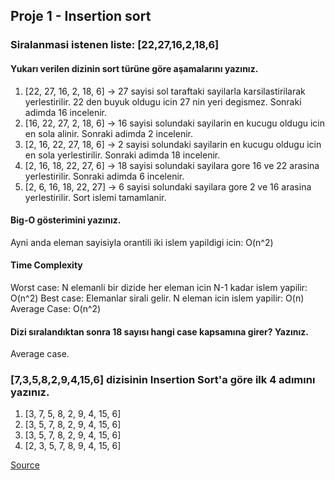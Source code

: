 ## Proje 1 - Insertion sort
### Siralanmasi istenen liste: [22,27,16,2,18,6]
#### Yukarı verilen dizinin sort türüne göre aşamalarını yazınız.
1) [22, 27, 16, 2, 18, 6] -> 27 sayisi sol taraftaki sayilarla karsilastirilarak 
yerlestirilir. 22 den buyuk oldugu icin 27 nin yeri degismez.
Sonraki adimda 16 incelenir.
2) [16, 22, 27, 2, 18, 6] -> 16 sayisi solundaki sayilarin en kucugu oldugu icin
en sola alinir. Sonraki adimda 2 incelenir.
3) [2, 16, 22, 27, 18, 6] -> 2 sayisi solundaki sayilarin en kucugu oldugu icin
en sola yerlestirilir. Sonraki adimda 18 incelenir.
4) [2, 16, 18, 22, 27, 6] -> 18 sayisi solundaki sayilara gore 16 ve 22 arasina
yerlestirilir. Sonraki adimda 6 incelenir.
5) [2, 6, 16, 18, 22, 27] -> 6 sayisi solundaki sayilara gore 2 ve 16 arasina
yerlestirilir. Sort islemi tamamlanir.
#### Big-O gösterimini yazınız.
Ayni anda eleman sayisiyla orantili iki islem yapildigi icin: O(n^2)
#### Time Complexity 
Worst case: N elemanli bir dizide her eleman icin N-1 kadar islem yapilir: O(n^2)
Best case: Elemanlar sirali gelir. N eleman icin islem yapilir: O(n)
Average Case: O(n^2)
#### Dizi sıralandıktan sonra 18 sayısı hangi case kapsamına girer? Yazınız.
Average case.
### [7,3,5,8,2,9,4,15,6] dizisinin Insertion Sort'a göre ilk 4 adımını yazınız.
1) [3, 7, 5, 8, 2, 9, 4, 15, 6] 
2) [3, 5, 7, 8, 2, 9, 4, 15, 6] 
3) [3, 5, 7, 8, 2, 9, 4, 15, 6] 
4) [2, 3, 5, 7, 8, 9, 4, 15, 6] 

[Source](https://www.happycoders.eu/algorithms/insertion-sort/)
